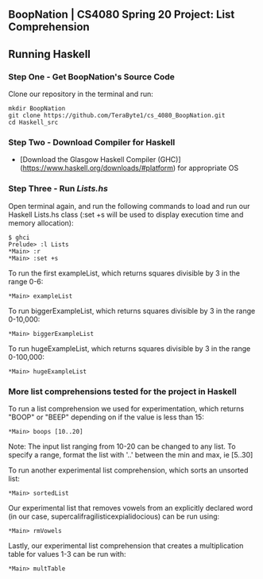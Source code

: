 ## BoopNation | CS4080 Spring 20 Project: List Comprehension



## Running Haskell 
### Step One - Get BoopNation's Source Code 
Clone our repository in the terminal and run: 
```shell script
mkdir BoopNation
git clone https://github.com/TeraByte1/cs_4080_BoopNation.git
cd Haskell_src
```
### Step Two - Download Compiler for Haskell
* [Download the Glasgow Haskell Compiler (GHC)] (https://www.haskell.org/downloads/#platform) for appropriate OS 

### Step Three - Run *Lists.hs*
Open terminal again, and run the following commands to load and run our Haskell Lists.hs class (:set +s will be used to display execution time and memory allocation): 
```shell script
$ ghci
Prelude> :l Lists
*Main> :r
*Main> :set +s
```
To run the first exampleList, which returns squares divisible by 3 in the range 0-6:
```shell script
*Main> exampleList 
```
To run biggerExampleList, which returns squares divisible by 3 in the range 0-10,000:
```shell script
*Main> biggerExampleList 
```
To run hugeExampleList, which returns squares divisible by 3 in the range 0-100,000:
```shell script
*Main> hugeExampleList 
```

### More list comprehensions tested for the project in Haskell
To run a list comprehension we used for experimentation, which returns "BOOP" or "BEEP" depending on if the value is less than 15:
```shell script
*Main> boops [10..20] 
```
Note: The input list ranging from 10-20 can be changed to any list. To specify a range, format the list with '..' between the min and max, 
ie [5..30] 

To run another experimental list comprehension, which sorts an unsorted list: 
```shell script
*Main> sortedList
```
Our experimental list that removes vowels from an explicitly declared word (in our case, supercalifragilisticexpialidocious) can be run using: 
```shell script
*Main> rmVowels
```
Lastly, our experimental list comprehension that creates a multiplication table for values 1-3 can be run with: 
```shell script
*Main> multTable
```
